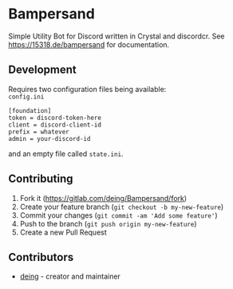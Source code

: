 # Bampersand

Simple Utility Bot for Discord written in Crystal and discordcr. See https://15318.de/bampersand for documentation.

## Development

Requires two configuration files being available:  
`config.ini`
```
[foundation]
token = discord-token-here
client = discord-client-id
prefix = whatever
admin = your-discord-id
```
and an empty file called `state.ini`.

## Contributing

1. Fork it (<https://gitlab.com/deing/Bampersand/fork>)
2. Create your feature branch (`git checkout -b my-new-feature`)
3. Commit your changes (`git commit -am 'Add some feature'`)
4. Push to the branch (`git push origin my-new-feature`)
5. Create a new Pull Request

## Contributors

- [deing](https://gitlab.com/deing) - creator and maintainer
